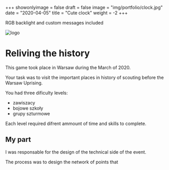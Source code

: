 +++
showonlyimage = false
draft = false
image = "img/portfolio/clock.jpg"
date = "2020-04-05"
title = "Cute clock"
weight = -2
+++

RGB backlight and custom messages included
<!--more-->

![logo](/img/portfolio/spacerCompressed.jpg)

# Reliving the history

This game took place in Warsaw during the March of 2020. 

Your task was to visit the important places in history of scouting before the Warsaw Uprising.

You had three dificulty levels:
* zawiszacy
* bojowe szkoły 
* grupy szturmowe



Each level required difrent ammount of time and skills to complete.

## My part

I was responsable for the design of the technical side of the event.

The process was to design the network of points that 

